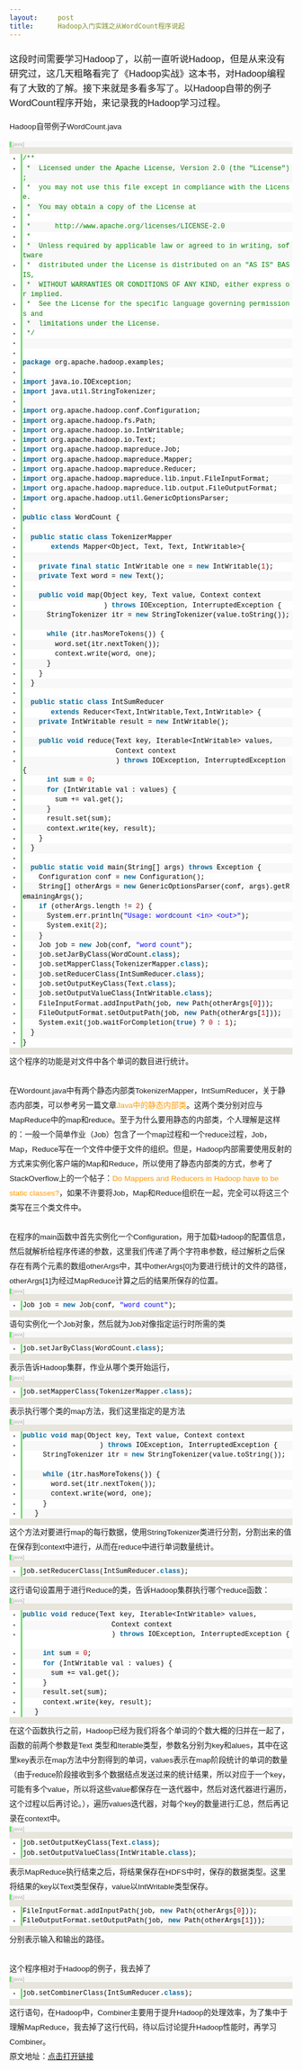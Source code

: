 ```yaml
---
layout:     post
title:      Hadoop入门实践之从WordCount程序说起
---
```

<div id="article_content" class="article_content clearfix csdn-tracking-statistics" data-pid="blog" data-mod="popu_307" data-dsm="post">
								            <link rel="stylesheet" href="https://csdnimg.cn/release/phoenix/template/css/ck_htmledit_views-f76675cdea.css">
						<div class="htmledit_views" id="content_views">
                
<h3 style="font-family:Arial;line-height:25.99431800842285px;">
<span style="font-weight:normal;">这段时间需要学习Hadoop了，以前一直听说Hadoop，但是从来没有研究过，这几天粗略看完了《Hadoop实战》这本书，对Hadoop编程有了大致的了解。接下来就是多看多写了。以Hadoop自带的例子WordCount程序开始，来记录我的Hadoop学习过程。</span></h3>
<p style="font-family:Arial;font-size:13.63636302947998px;line-height:25.99431800842285px;">
Hadoop自带例子WordCount.java</p>
<div style="font-family:Arial;font-size:13.63636302947998px;line-height:25.99431800842285px;">
<div class="dp-highlighter bg_java" style="font-family:Consolas, 'Courier New', Courier, mono, serif;font-size:12px;background-color:rgb(231,229,220);overflow:auto;">
<div class="bar">
<div class="tools" style="font-size:9px;line-height:normal;font-family:Verdana, Geneva, Arial, Helvetica, sans-serif;color:#C0C0C0;background-color:rgb(248,248,248);border-left-width:3px;border-left-style:solid;border-left-color:rgb(108,226,108);">
<strong>[java]</strong> <a href="http://blog.csdn.net/workformywork/article/details/13767157#" rel="nofollow" class="ViewSource" title="view plain" style="color:rgb(160,160,160);text-decoration:none;background-color:inherit;border:none;font-size:9px;display:inline-block;width:16px;text-indent:-2000px;">view
 plain</a><a href="http://blog.csdn.net/workformywork/article/details/13767157#" rel="nofollow" class="CopyToClipboard" title="copy" style="color:rgb(160,160,160);text-decoration:none;background-color:inherit;border:none;font-size:9px;display:inline-block;width:16px;text-indent:-2000px;">copy</a>
<div style="width:18px;z-index:99;">
</div>
</div>
</div>
<ol start="1" class="dp-j" style="border:none;background-color:rgb(255,255,255);color:rgb(92,92,92);"><li class="alt" style="border-style:none none none solid;border-left-width:3px;border-left-color:rgb(108,226,108);list-style:outside;color:inherit;line-height:17.27272605895996px;">
<span style="border:none;color:#000000;background-color:inherit;"><span class="comment" style="border:none;color:rgb(0,130,0);background-color:inherit;">/**</span> </span></li><li style="border-style:none none none solid;border-left-width:3px;border-left-color:rgb(108,226,108);list-style:outside;background-color:rgb(248,248,248);line-height:17.27272605895996px;">
<span style="border:none;color:#000000;background-color:inherit;"><span class="comment" style="border:none;color:rgb(0,130,0);background-color:inherit;"> *  Licensed under the Apache License, Version 2.0 (the "License");</span> </span></li><li class="alt" style="border-style:none none none solid;border-left-width:3px;border-left-color:rgb(108,226,108);list-style:outside;color:inherit;line-height:17.27272605895996px;">
<span style="border:none;color:#000000;background-color:inherit;"><span class="comment" style="border:none;color:rgb(0,130,0);background-color:inherit;"> *  you may not use this file except in compliance with the License.</span> </span></li><li style="border-style:none none none solid;border-left-width:3px;border-left-color:rgb(108,226,108);list-style:outside;background-color:rgb(248,248,248);line-height:17.27272605895996px;">
<span style="border:none;color:#000000;background-color:inherit;"><span class="comment" style="border:none;color:rgb(0,130,0);background-color:inherit;"> *  You may obtain a copy of the License at</span> </span></li><li class="alt" style="border-style:none none none solid;border-left-width:3px;border-left-color:rgb(108,226,108);list-style:outside;color:inherit;line-height:17.27272605895996px;">
<span style="border:none;color:#000000;background-color:inherit;"><span class="comment" style="border:none;color:rgb(0,130,0);background-color:inherit;"> *</span> </span></li><li style="border-style:none none none solid;border-left-width:3px;border-left-color:rgb(108,226,108);list-style:outside;background-color:rgb(248,248,248);line-height:17.27272605895996px;">
<span style="border:none;color:#000000;background-color:inherit;"><span class="comment" style="border:none;color:rgb(0,130,0);background-color:inherit;"> *      http://www.apache.org/licenses/LICENSE-2.0</span> </span></li><li class="alt" style="border-style:none none none solid;border-left-width:3px;border-left-color:rgb(108,226,108);list-style:outside;color:inherit;line-height:17.27272605895996px;">
<span style="border:none;color:#000000;background-color:inherit;"><span class="comment" style="border:none;color:rgb(0,130,0);background-color:inherit;"> *</span> </span></li><li style="border-style:none none none solid;border-left-width:3px;border-left-color:rgb(108,226,108);list-style:outside;background-color:rgb(248,248,248);line-height:17.27272605895996px;">
<span style="border:none;color:#000000;background-color:inherit;"><span class="comment" style="border:none;color:rgb(0,130,0);background-color:inherit;"> *  Unless required by applicable law or agreed to in writing, software</span> </span></li><li class="alt" style="border-style:none none none solid;border-left-width:3px;border-left-color:rgb(108,226,108);list-style:outside;color:inherit;line-height:17.27272605895996px;">
<span style="border:none;color:#000000;background-color:inherit;"><span class="comment" style="border:none;color:rgb(0,130,0);background-color:inherit;"> *  distributed under the License is distributed on an "AS IS" BASIS,</span> </span></li><li style="border-style:none none none solid;border-left-width:3px;border-left-color:rgb(108,226,108);list-style:outside;background-color:rgb(248,248,248);line-height:17.27272605895996px;">
<span style="border:none;color:#000000;background-color:inherit;"><span class="comment" style="border:none;color:rgb(0,130,0);background-color:inherit;"> *  WITHOUT WARRANTIES OR CONDITIONS OF ANY KIND, either express or implied.</span> </span></li><li class="alt" style="border-style:none none none solid;border-left-width:3px;border-left-color:rgb(108,226,108);list-style:outside;color:inherit;line-height:17.27272605895996px;">
<span style="border:none;color:#000000;background-color:inherit;"><span class="comment" style="border:none;color:rgb(0,130,0);background-color:inherit;"> *  See the License for the specific language governing permissions and</span> </span></li><li style="border-style:none none none solid;border-left-width:3px;border-left-color:rgb(108,226,108);list-style:outside;background-color:rgb(248,248,248);line-height:17.27272605895996px;">
<span style="border:none;color:#000000;background-color:inherit;"><span class="comment" style="border:none;color:rgb(0,130,0);background-color:inherit;"> *  limitations under the License.</span> </span></li><li class="alt" style="border-style:none none none solid;border-left-width:3px;border-left-color:rgb(108,226,108);list-style:outside;color:inherit;line-height:17.27272605895996px;">
<span style="border:none;color:#000000;background-color:inherit;"><span class="comment" style="border:none;color:rgb(0,130,0);background-color:inherit;"> */</span><span style="border:none;background-color:inherit;">  </span></span></li><li style="border-style:none none none solid;border-left-width:3px;border-left-color:rgb(108,226,108);list-style:outside;background-color:rgb(248,248,248);line-height:17.27272605895996px;">
<span style="border:none;color:#000000;background-color:inherit;">  </span></li><li class="alt" style="border-style:none none none solid;border-left-width:3px;border-left-color:rgb(108,226,108);list-style:outside;color:inherit;line-height:17.27272605895996px;">
<span style="border:none;color:#000000;background-color:inherit;">  </span></li><li style="border-style:none none none solid;border-left-width:3px;border-left-color:rgb(108,226,108);list-style:outside;background-color:rgb(248,248,248);line-height:17.27272605895996px;">
<span style="border:none;color:#000000;background-color:inherit;"><span class="keyword" style="border:none;color:rgb(0,102,153);background-color:inherit;font-weight:bold;">package</span><span style="border:none;background-color:inherit;"> org.apache.hadoop.examples;  </span></span></li><li class="alt" style="border-style:none none none solid;border-left-width:3px;border-left-color:rgb(108,226,108);list-style:outside;color:inherit;line-height:17.27272605895996px;">
<span style="border:none;color:#000000;background-color:inherit;">  </span></li><li style="border-style:none none none solid;border-left-width:3px;border-left-color:rgb(108,226,108);list-style:outside;background-color:rgb(248,248,248);line-height:17.27272605895996px;">
<span style="border:none;color:#000000;background-color:inherit;"><span class="keyword" style="border:none;color:rgb(0,102,153);background-color:inherit;font-weight:bold;">import</span><span style="border:none;background-color:inherit;"> java.io.IOException;  </span></span></li><li class="alt" style="border-style:none none none solid;border-left-width:3px;border-left-color:rgb(108,226,108);list-style:outside;color:inherit;line-height:17.27272605895996px;">
<span style="border:none;color:#000000;background-color:inherit;"><span class="keyword" style="border:none;color:rgb(0,102,153);background-color:inherit;font-weight:bold;">import</span><span style="border:none;background-color:inherit;"> java.util.StringTokenizer;  </span></span></li><li style="border-style:none none none solid;border-left-width:3px;border-left-color:rgb(108,226,108);list-style:outside;background-color:rgb(248,248,248);line-height:17.27272605895996px;">
<span style="border:none;color:#000000;background-color:inherit;">  </span></li><li class="alt" style="border-style:none none none solid;border-left-width:3px;border-left-color:rgb(108,226,108);list-style:outside;color:inherit;line-height:17.27272605895996px;">
<span style="border:none;color:#000000;background-color:inherit;"><span class="keyword" style="border:none;color:rgb(0,102,153);background-color:inherit;font-weight:bold;">import</span><span style="border:none;background-color:inherit;"> org.apache.hadoop.conf.Configuration;  </span></span></li><li style="border-style:none none none solid;border-left-width:3px;border-left-color:rgb(108,226,108);list-style:outside;background-color:rgb(248,248,248);line-height:17.27272605895996px;">
<span style="border:none;color:#000000;background-color:inherit;"><span class="keyword" style="border:none;color:rgb(0,102,153);background-color:inherit;font-weight:bold;">import</span><span style="border:none;background-color:inherit;"> org.apache.hadoop.fs.Path;  </span></span></li><li class="alt" style="border-style:none none none solid;border-left-width:3px;border-left-color:rgb(108,226,108);list-style:outside;color:inherit;line-height:17.27272605895996px;">
<span style="border:none;color:#000000;background-color:inherit;"><span class="keyword" style="border:none;color:rgb(0,102,153);background-color:inherit;font-weight:bold;">import</span><span style="border:none;background-color:inherit;"> org.apache.hadoop.io.IntWritable;  </span></span></li><li style="border-style:none none none solid;border-left-width:3px;border-left-color:rgb(108,226,108);list-style:outside;background-color:rgb(248,248,248);line-height:17.27272605895996px;">
<span style="border:none;color:#000000;background-color:inherit;"><span class="keyword" style="border:none;color:rgb(0,102,153);background-color:inherit;font-weight:bold;">import</span><span style="border:none;background-color:inherit;"> org.apache.hadoop.io.Text;  </span></span></li><li class="alt" style="border-style:none none none solid;border-left-width:3px;border-left-color:rgb(108,226,108);list-style:outside;color:inherit;line-height:17.27272605895996px;">
<span style="border:none;color:#000000;background-color:inherit;"><span class="keyword" style="border:none;color:rgb(0,102,153);background-color:inherit;font-weight:bold;">import</span><span style="border:none;background-color:inherit;"> org.apache.hadoop.mapreduce.Job;  </span></span></li><li style="border-style:none none none solid;border-left-width:3px;border-left-color:rgb(108,226,108);list-style:outside;background-color:rgb(248,248,248);line-height:17.27272605895996px;">
<span style="border:none;color:#000000;background-color:inherit;"><span class="keyword" style="border:none;color:rgb(0,102,153);background-color:inherit;font-weight:bold;">import</span><span style="border:none;background-color:inherit;"> org.apache.hadoop.mapreduce.Mapper;  </span></span></li><li class="alt" style="border-style:none none none solid;border-left-width:3px;border-left-color:rgb(108,226,108);list-style:outside;color:inherit;line-height:17.27272605895996px;">
<span style="border:none;color:#000000;background-color:inherit;"><span class="keyword" style="border:none;color:rgb(0,102,153);background-color:inherit;font-weight:bold;">import</span><span style="border:none;background-color:inherit;"> org.apache.hadoop.mapreduce.Reducer;  </span></span></li><li style="border-style:none none none solid;border-left-width:3px;border-left-color:rgb(108,226,108);list-style:outside;background-color:rgb(248,248,248);line-height:17.27272605895996px;">
<span style="border:none;color:#000000;background-color:inherit;"><span class="keyword" style="border:none;color:rgb(0,102,153);background-color:inherit;font-weight:bold;">import</span><span style="border:none;background-color:inherit;"> org.apache.hadoop.mapreduce.lib.input.FileInputFormat;  </span></span></li><li class="alt" style="border-style:none none none solid;border-left-width:3px;border-left-color:rgb(108,226,108);list-style:outside;color:inherit;line-height:17.27272605895996px;">
<span style="border:none;color:#000000;background-color:inherit;"><span class="keyword" style="border:none;color:rgb(0,102,153);background-color:inherit;font-weight:bold;">import</span><span style="border:none;background-color:inherit;"> org.apache.hadoop.mapreduce.lib.output.FileOutputFormat;  </span></span></li><li style="border-style:none none none solid;border-left-width:3px;border-left-color:rgb(108,226,108);list-style:outside;background-color:rgb(248,248,248);line-height:17.27272605895996px;">
<span style="border:none;color:#000000;background-color:inherit;"><span class="keyword" style="border:none;color:rgb(0,102,153);background-color:inherit;font-weight:bold;">import</span><span style="border:none;background-color:inherit;"> org.apache.hadoop.util.GenericOptionsParser;  </span></span></li><li class="alt" style="border-style:none none none solid;border-left-width:3px;border-left-color:rgb(108,226,108);list-style:outside;color:inherit;line-height:17.27272605895996px;">
<span style="border:none;color:#000000;background-color:inherit;">  </span></li><li style="border-style:none none none solid;border-left-width:3px;border-left-color:rgb(108,226,108);list-style:outside;background-color:rgb(248,248,248);line-height:17.27272605895996px;">
<span style="border:none;color:#000000;background-color:inherit;"><span class="keyword" style="border:none;color:rgb(0,102,153);background-color:inherit;font-weight:bold;">public</span><span style="border:none;background-color:inherit;"> </span><span class="keyword" style="border:none;color:rgb(0,102,153);background-color:inherit;font-weight:bold;">class</span><span style="border:none;background-color:inherit;"> WordCount {  </span></span></li><li class="alt" style="border-style:none none none solid;border-left-width:3px;border-left-color:rgb(108,226,108);list-style:outside;color:inherit;line-height:17.27272605895996px;">
<span style="border:none;color:#000000;background-color:inherit;">  </span></li><li style="border-style:none none none solid;border-left-width:3px;border-left-color:rgb(108,226,108);list-style:outside;background-color:rgb(248,248,248);line-height:17.27272605895996px;">
<span style="border:none;color:#000000;background-color:inherit;">  <span class="keyword" style="border:none;color:rgb(0,102,153);background-color:inherit;font-weight:bold;">public</span><span style="border:none;background-color:inherit;"> </span><span class="keyword" style="border:none;color:rgb(0,102,153);background-color:inherit;font-weight:bold;">static</span><span style="border:none;background-color:inherit;"> </span><span class="keyword" style="border:none;color:rgb(0,102,153);background-color:inherit;font-weight:bold;">class</span><span style="border:none;background-color:inherit;"> TokenizerMapper   </span></span></li><li class="alt" style="border-style:none none none solid;border-left-width:3px;border-left-color:rgb(108,226,108);list-style:outside;color:inherit;line-height:17.27272605895996px;">
<span style="border:none;color:#000000;background-color:inherit;">       <span class="keyword" style="border:none;color:rgb(0,102,153);background-color:inherit;font-weight:bold;">extends</span><span style="border:none;background-color:inherit;"> Mapper&lt;Object, Text, Text, IntWritable&gt;{  </span></span></li><li style="border-style:none none none solid;border-left-width:3px;border-left-color:rgb(108,226,108);list-style:outside;background-color:rgb(248,248,248);line-height:17.27272605895996px;">
<span style="border:none;color:#000000;background-color:inherit;">      </span></li><li class="alt" style="border-style:none none none solid;border-left-width:3px;border-left-color:rgb(108,226,108);list-style:outside;color:inherit;line-height:17.27272605895996px;">
<span style="border:none;color:#000000;background-color:inherit;">    <span class="keyword" style="border:none;color:rgb(0,102,153);background-color:inherit;font-weight:bold;">private</span><span style="border:none;background-color:inherit;"> </span><span class="keyword" style="border:none;color:rgb(0,102,153);background-color:inherit;font-weight:bold;">final</span><span style="border:none;background-color:inherit;"> </span><span class="keyword" style="border:none;color:rgb(0,102,153);background-color:inherit;font-weight:bold;">static</span><span style="border:none;background-color:inherit;"> IntWritable one = </span><span class="keyword" style="border:none;color:rgb(0,102,153);background-color:inherit;font-weight:bold;">new</span><span style="border:none;background-color:inherit;"> IntWritable(</span><span class="number" style="border:none;color:rgb(192,0,0);background-color:inherit;">1</span><span style="border:none;background-color:inherit;">);  </span></span></li><li style="border-style:none none none solid;border-left-width:3px;border-left-color:rgb(108,226,108);list-style:outside;background-color:rgb(248,248,248);line-height:17.27272605895996px;">
<span style="border:none;color:#000000;background-color:inherit;">    <span class="keyword" style="border:none;color:rgb(0,102,153);background-color:inherit;font-weight:bold;">private</span><span style="border:none;background-color:inherit;"> Text word = </span><span class="keyword" style="border:none;color:rgb(0,102,153);background-color:inherit;font-weight:bold;">new</span><span style="border:none;background-color:inherit;"> Text();  </span></span></li><li class="alt" style="border-style:none none none solid;border-left-width:3px;border-left-color:rgb(108,226,108);list-style:outside;color:inherit;line-height:17.27272605895996px;">
<span style="border:none;color:#000000;background-color:inherit;">        </span></li><li style="border-style:none none none solid;border-left-width:3px;border-left-color:rgb(108,226,108);list-style:outside;background-color:rgb(248,248,248);line-height:17.27272605895996px;">
<span style="border:none;color:#000000;background-color:inherit;">    <span class="keyword" style="border:none;color:rgb(0,102,153);background-color:inherit;font-weight:bold;">public</span><span style="border:none;background-color:inherit;"> </span><span class="keyword" style="border:none;color:rgb(0,102,153);background-color:inherit;font-weight:bold;">void</span><span style="border:none;background-color:inherit;"> map(Object key, Text value, Context context  </span></span></li><li class="alt" style="border-style:none none none solid;border-left-width:3px;border-left-color:rgb(108,226,108);list-style:outside;color:inherit;line-height:17.27272605895996px;">
<span style="border:none;color:#000000;background-color:inherit;">                    ) <span class="keyword" style="border:none;color:rgb(0,102,153);background-color:inherit;font-weight:bold;">throws</span><span style="border:none;background-color:inherit;"> IOException, InterruptedException {  </span></span></li><li style="border-style:none none none solid;border-left-width:3px;border-left-color:rgb(108,226,108);list-style:outside;background-color:rgb(248,248,248);line-height:17.27272605895996px;">
<span style="border:none;color:#000000;background-color:inherit;">      StringTokenizer itr = <span class="keyword" style="border:none;color:rgb(0,102,153);background-color:inherit;font-weight:bold;">new</span><span style="border:none;background-color:inherit;"> StringTokenizer(value.toString());  </span></span></li><li class="alt" style="border-style:none none none solid;border-left-width:3px;border-left-color:rgb(108,226,108);list-style:outside;color:inherit;line-height:17.27272605895996px;">
<span style="border:none;color:#000000;background-color:inherit;">      <span class="keyword" style="border:none;color:rgb(0,102,153);background-color:inherit;font-weight:bold;">while</span><span style="border:none;background-color:inherit;"> (itr.hasMoreTokens()) {  </span></span></li><li style="border-style:none none none solid;border-left-width:3px;border-left-color:rgb(108,226,108);list-style:outside;background-color:rgb(248,248,248);line-height:17.27272605895996px;">
<span style="border:none;color:#000000;background-color:inherit;">        word.set(itr.nextToken());  </span></li><li class="alt" style="border-style:none none none solid;border-left-width:3px;border-left-color:rgb(108,226,108);list-style:outside;color:inherit;line-height:17.27272605895996px;">
<span style="border:none;color:#000000;background-color:inherit;">        context.write(word, one);  </span></li><li style="border-style:none none none solid;border-left-width:3px;border-left-color:rgb(108,226,108);list-style:outside;background-color:rgb(248,248,248);line-height:17.27272605895996px;">
<span style="border:none;color:#000000;background-color:inherit;">      }  </span></li><li class="alt" style="border-style:none none none solid;border-left-width:3px;border-left-color:rgb(108,226,108);list-style:outside;color:inherit;line-height:17.27272605895996px;">
<span style="border:none;color:#000000;background-color:inherit;">    }  </span></li><li style="border-style:none none none solid;border-left-width:3px;border-left-color:rgb(108,226,108);list-style:outside;background-color:rgb(248,248,248);line-height:17.27272605895996px;">
<span style="border:none;color:#000000;background-color:inherit;">  }  </span></li><li class="alt" style="border-style:none none none solid;border-left-width:3px;border-left-color:rgb(108,226,108);list-style:outside;color:inherit;line-height:17.27272605895996px;">
<span style="border:none;color:#000000;background-color:inherit;">    </span></li><li style="border-style:none none none solid;border-left-width:3px;border-left-color:rgb(108,226,108);list-style:outside;background-color:rgb(248,248,248);line-height:17.27272605895996px;">
<span style="border:none;color:#000000;background-color:inherit;">  <span class="keyword" style="border:none;color:rgb(0,102,153);background-color:inherit;font-weight:bold;">public</span><span style="border:none;background-color:inherit;"> </span><span class="keyword" style="border:none;color:rgb(0,102,153);background-color:inherit;font-weight:bold;">static</span><span style="border:none;background-color:inherit;"> </span><span class="keyword" style="border:none;color:rgb(0,102,153);background-color:inherit;font-weight:bold;">class</span><span style="border:none;background-color:inherit;"> IntSumReducer   </span></span></li><li class="alt" style="border-style:none none none solid;border-left-width:3px;border-left-color:rgb(108,226,108);list-style:outside;color:inherit;line-height:17.27272605895996px;">
<span style="border:none;color:#000000;background-color:inherit;">       <span class="keyword" style="border:none;color:rgb(0,102,153);background-color:inherit;font-weight:bold;">extends</span><span style="border:none;background-color:inherit;"> Reducer&lt;Text,IntWritable,Text,IntWritable&gt; {  </span></span></li><li style="border-style:none none none solid;border-left-width:3px;border-left-color:rgb(108,226,108);list-style:outside;background-color:rgb(248,248,248);line-height:17.27272605895996px;">
<span style="border:none;color:#000000;background-color:inherit;">    <span class="keyword" style="border:none;color:rgb(0,102,153);background-color:inherit;font-weight:bold;">private</span><span style="border:none;background-color:inherit;"> IntWritable result = </span><span class="keyword" style="border:none;color:rgb(0,102,153);background-color:inherit;font-weight:bold;">new</span><span style="border:none;background-color:inherit;"> IntWritable();  </span></span></li><li class="alt" style="border-style:none none none solid;border-left-width:3px;border-left-color:rgb(108,226,108);list-style:outside;color:inherit;line-height:17.27272605895996px;">
<span style="border:none;color:#000000;background-color:inherit;">  </span></li><li style="border-style:none none none solid;border-left-width:3px;border-left-color:rgb(108,226,108);list-style:outside;background-color:rgb(248,248,248);line-height:17.27272605895996px;">
<span style="border:none;color:#000000;background-color:inherit;">    <span class="keyword" style="border:none;color:rgb(0,102,153);background-color:inherit;font-weight:bold;">public</span><span style="border:none;background-color:inherit;"> </span><span class="keyword" style="border:none;color:rgb(0,102,153);background-color:inherit;font-weight:bold;">void</span><span style="border:none;background-color:inherit;"> reduce(Text key, Iterable&lt;IntWritable&gt; values,   </span></span></li><li class="alt" style="border-style:none none none solid;border-left-width:3px;border-left-color:rgb(108,226,108);list-style:outside;color:inherit;line-height:17.27272605895996px;">
<span style="border:none;color:#000000;background-color:inherit;">                       Context context  </span></li><li style="border-style:none none none solid;border-left-width:3px;border-left-color:rgb(108,226,108);list-style:outside;background-color:rgb(248,248,248);line-height:17.27272605895996px;">
<span style="border:none;color:#000000;background-color:inherit;">                       ) <span class="keyword" style="border:none;color:rgb(0,102,153);background-color:inherit;font-weight:bold;">throws</span><span style="border:none;background-color:inherit;"> IOException, InterruptedException {  </span></span></li><li class="alt" style="border-style:none none none solid;border-left-width:3px;border-left-color:rgb(108,226,108);list-style:outside;color:inherit;line-height:17.27272605895996px;">
<span style="border:none;color:#000000;background-color:inherit;">      <span class="keyword" style="border:none;color:rgb(0,102,153);background-color:inherit;font-weight:bold;">int</span><span style="border:none;background-color:inherit;"> sum = </span><span class="number" style="border:none;color:rgb(192,0,0);background-color:inherit;">0</span><span style="border:none;background-color:inherit;">;  </span></span></li><li style="border-style:none none none solid;border-left-width:3px;border-left-color:rgb(108,226,108);list-style:outside;background-color:rgb(248,248,248);line-height:17.27272605895996px;">
<span style="border:none;color:#000000;background-color:inherit;">      <span class="keyword" style="border:none;color:rgb(0,102,153);background-color:inherit;font-weight:bold;">for</span><span style="border:none;background-color:inherit;"> (IntWritable val : values) {  </span></span></li><li class="alt" style="border-style:none none none solid;border-left-width:3px;border-left-color:rgb(108,226,108);list-style:outside;color:inherit;line-height:17.27272605895996px;">
<span style="border:none;color:#000000;background-color:inherit;">        sum += val.get();  </span></li><li style="border-style:none none none solid;border-left-width:3px;border-left-color:rgb(108,226,108);list-style:outside;background-color:rgb(248,248,248);line-height:17.27272605895996px;">
<span style="border:none;color:#000000;background-color:inherit;">      }  </span></li><li class="alt" style="border-style:none none none solid;border-left-width:3px;border-left-color:rgb(108,226,108);list-style:outside;color:inherit;line-height:17.27272605895996px;">
<span style="border:none;color:#000000;background-color:inherit;">      result.set(sum);  </span></li><li style="border-style:none none none solid;border-left-width:3px;border-left-color:rgb(108,226,108);list-style:outside;background-color:rgb(248,248,248);line-height:17.27272605895996px;">
<span style="border:none;color:#000000;background-color:inherit;">      context.write(key, result);  </span></li><li class="alt" style="border-style:none none none solid;border-left-width:3px;border-left-color:rgb(108,226,108);list-style:outside;color:inherit;line-height:17.27272605895996px;">
<span style="border:none;color:#000000;background-color:inherit;">    }  </span></li><li style="border-style:none none none solid;border-left-width:3px;border-left-color:rgb(108,226,108);list-style:outside;background-color:rgb(248,248,248);line-height:17.27272605895996px;">
<span style="border:none;color:#000000;background-color:inherit;">  }  </span></li><li class="alt" style="border-style:none none none solid;border-left-width:3px;border-left-color:rgb(108,226,108);list-style:outside;color:inherit;line-height:17.27272605895996px;">
<span style="border:none;color:#000000;background-color:inherit;">  </span></li><li style="border-style:none none none solid;border-left-width:3px;border-left-color:rgb(108,226,108);list-style:outside;background-color:rgb(248,248,248);line-height:17.27272605895996px;">
<span style="border:none;color:#000000;background-color:inherit;">  <span class="keyword" style="border:none;color:rgb(0,102,153);background-color:inherit;font-weight:bold;">public</span><span style="border:none;background-color:inherit;"> </span><span class="keyword" style="border:none;color:rgb(0,102,153);background-color:inherit;font-weight:bold;">static</span><span style="border:none;background-color:inherit;"> </span><span class="keyword" style="border:none;color:rgb(0,102,153);background-color:inherit;font-weight:bold;">void</span><span style="border:none;background-color:inherit;"> main(String[] args) </span><span class="keyword" style="border:none;color:rgb(0,102,153);background-color:inherit;font-weight:bold;">throws</span><span style="border:none;background-color:inherit;"> Exception {  </span></span></li><li class="alt" style="border-style:none none none solid;border-left-width:3px;border-left-color:rgb(108,226,108);list-style:outside;color:inherit;line-height:17.27272605895996px;">
<span style="border:none;color:#000000;background-color:inherit;">    Configuration conf = <span class="keyword" style="border:none;color:rgb(0,102,153);background-color:inherit;font-weight:bold;">new</span><span style="border:none;background-color:inherit;"> Configuration();  </span></span></li><li style="border-style:none none none solid;border-left-width:3px;border-left-color:rgb(108,226,108);list-style:outside;background-color:rgb(248,248,248);line-height:17.27272605895996px;">
<span style="border:none;color:#000000;background-color:inherit;">    String[] otherArgs = <span class="keyword" style="border:none;color:rgb(0,102,153);background-color:inherit;font-weight:bold;">new</span><span style="border:none;background-color:inherit;"> GenericOptionsParser(conf, args).getRemainingArgs();  </span></span></li><li class="alt" style="border-style:none none none solid;border-left-width:3px;border-left-color:rgb(108,226,108);list-style:outside;color:inherit;line-height:17.27272605895996px;">
<span style="border:none;color:#000000;background-color:inherit;">    <span class="keyword" style="border:none;color:rgb(0,102,153);background-color:inherit;font-weight:bold;">if</span><span style="border:none;background-color:inherit;"> (otherArgs.length != </span><span class="number" style="border:none;color:rgb(192,0,0);background-color:inherit;">2</span><span style="border:none;background-color:inherit;">) {  </span></span></li><li style="border-style:none none none solid;border-left-width:3px;border-left-color:rgb(108,226,108);list-style:outside;background-color:rgb(248,248,248);line-height:17.27272605895996px;">
<span style="border:none;color:#000000;background-color:inherit;">      System.err.println(<span class="string" style="border:none;color:#0000FF;background-color:inherit;">"Usage: wordcount &lt;in&gt; &lt;out&gt;"</span><span style="border:none;background-color:inherit;">);  </span></span></li><li class="alt" style="border-style:none none none solid;border-left-width:3px;border-left-color:rgb(108,226,108);list-style:outside;color:inherit;line-height:17.27272605895996px;">
<span style="border:none;color:#000000;background-color:inherit;">      System.exit(<span class="number" style="border:none;color:rgb(192,0,0);background-color:inherit;">2</span><span style="border:none;background-color:inherit;">);  </span></span></li><li style="border-style:none none none solid;border-left-width:3px;border-left-color:rgb(108,226,108);list-style:outside;background-color:rgb(248,248,248);line-height:17.27272605895996px;">
<span style="border:none;color:#000000;background-color:inherit;">    }  </span></li><li class="alt" style="border-style:none none none solid;border-left-width:3px;border-left-color:rgb(108,226,108);list-style:outside;color:inherit;line-height:17.27272605895996px;">
<span style="border:none;color:#000000;background-color:inherit;">    Job job = <span class="keyword" style="border:none;color:rgb(0,102,153);background-color:inherit;font-weight:bold;">new</span><span style="border:none;background-color:inherit;"> Job(conf, </span><span class="string" style="border:none;color:#0000FF;background-color:inherit;">"word count"</span><span style="border:none;background-color:inherit;">);  </span></span></li><li style="border-style:none none none solid;border-left-width:3px;border-left-color:rgb(108,226,108);list-style:outside;background-color:rgb(248,248,248);line-height:17.27272605895996px;">
<span style="border:none;color:#000000;background-color:inherit;">    job.setJarByClass(WordCount.<span class="keyword" style="border:none;color:rgb(0,102,153);background-color:inherit;font-weight:bold;">class</span><span style="border:none;background-color:inherit;">);  </span></span></li><li class="alt" style="border-style:none none none solid;border-left-width:3px;border-left-color:rgb(108,226,108);list-style:outside;color:inherit;line-height:17.27272605895996px;">
<span style="border:none;color:#000000;background-color:inherit;">    job.setMapperClass(TokenizerMapper.<span class="keyword" style="border:none;color:rgb(0,102,153);background-color:inherit;font-weight:bold;">class</span><span style="border:none;background-color:inherit;">);  </span></span></li><li style="border-style:none none none solid;border-left-width:3px;border-left-color:rgb(108,226,108);list-style:outside;background-color:rgb(248,248,248);line-height:17.27272605895996px;">
<span style="border:none;color:#000000;background-color:inherit;">    job.setReducerClass(IntSumReducer.<span class="keyword" style="border:none;color:rgb(0,102,153);background-color:inherit;font-weight:bold;">class</span><span style="border:none;background-color:inherit;">);  </span></span></li><li class="alt" style="border-style:none none none solid;border-left-width:3px;border-left-color:rgb(108,226,108);list-style:outside;color:inherit;line-height:17.27272605895996px;">
<span style="border:none;color:#000000;background-color:inherit;">    job.setOutputKeyClass(Text.<span class="keyword" style="border:none;color:rgb(0,102,153);background-color:inherit;font-weight:bold;">class</span><span style="border:none;background-color:inherit;">);  </span></span></li><li style="border-style:none none none solid;border-left-width:3px;border-left-color:rgb(108,226,108);list-style:outside;background-color:rgb(248,248,248);line-height:17.27272605895996px;">
<span style="border:none;color:#000000;background-color:inherit;">    job.setOutputValueClass(IntWritable.<span class="keyword" style="border:none;color:rgb(0,102,153);background-color:inherit;font-weight:bold;">class</span><span style="border:none;background-color:inherit;">);  </span></span></li><li class="alt" style="border-style:none none none solid;border-left-width:3px;border-left-color:rgb(108,226,108);list-style:outside;color:inherit;line-height:17.27272605895996px;">
<span style="border:none;color:#000000;background-color:inherit;">    FileInputFormat.addInputPath(job, <span class="keyword" style="border:none;color:rgb(0,102,153);background-color:inherit;font-weight:bold;">new</span><span style="border:none;background-color:inherit;"> Path(otherArgs[</span><span class="number" style="border:none;color:rgb(192,0,0);background-color:inherit;">0</span><span style="border:none;background-color:inherit;">]));  </span></span></li><li style="border-style:none none none solid;border-left-width:3px;border-left-color:rgb(108,226,108);list-style:outside;background-color:rgb(248,248,248);line-height:17.27272605895996px;">
<span style="border:none;color:#000000;background-color:inherit;">    FileOutputFormat.setOutputPath(job, <span class="keyword" style="border:none;color:rgb(0,102,153);background-color:inherit;font-weight:bold;">new</span><span style="border:none;background-color:inherit;"> Path(otherArgs[</span><span class="number" style="border:none;color:rgb(192,0,0);background-color:inherit;">1</span><span style="border:none;background-color:inherit;">]));  </span></span></li><li class="alt" style="border-style:none none none solid;border-left-width:3px;border-left-color:rgb(108,226,108);list-style:outside;color:inherit;line-height:17.27272605895996px;">
<span style="border:none;color:#000000;background-color:inherit;">    System.exit(job.waitForCompletion(<span class="keyword" style="border:none;color:rgb(0,102,153);background-color:inherit;font-weight:bold;">true</span><span style="border:none;background-color:inherit;">) ? </span><span class="number" style="border:none;color:rgb(192,0,0);background-color:inherit;">0</span><span style="border:none;background-color:inherit;"> : </span><span class="number" style="border:none;color:rgb(192,0,0);background-color:inherit;">1</span><span style="border:none;background-color:inherit;">);  </span></span></li><li style="border-style:none none none solid;border-left-width:3px;border-left-color:rgb(108,226,108);list-style:outside;background-color:rgb(248,248,248);line-height:17.27272605895996px;">
<span style="border:none;color:#000000;background-color:inherit;">  }  </span></li><li class="alt" style="border-style:none none none solid;border-left-width:3px;border-left-color:rgb(108,226,108);list-style:outside;color:inherit;line-height:17.27272605895996px;">
<span style="border:none;color:#000000;background-color:inherit;">}  </span></li></ol></div>
<div>这个程序的功能是对文件中各个单词的数目进行统计。</div>
<div><br></div>
在Wordount.java中有两个静态内部类TokenizerMapper，IntSumReducer，关于静态内部类，可以参考另一篇文章<a href="http://developer.51cto.com/art/200811/97875.htm" rel="nofollow" style="color:rgb(255,153,0);text-decoration:none;">Java中的静态内部类</a>。这两个类分别对应与MapReduce中的map和reduce。至于为什么要用静态的内部类，个人理解是这样的：一般一个简单作业（Job）包含了一个map过程和一个reduce过程，Job，Map，Reduce写在一个文件中便于文件的组织。但是，Hadoop内部需要使用反射的方式来实例化客户端的Map和Reduce，所以使用了静态内部类的方式，参考了StackOverflow上的一个帖子：<a href="http://stackoverflow.com/questions/14828131/do-mappers-and-reducers-in-hadoop-have-to-be-static-classes" rel="nofollow" style="color:rgb(255,153,0);text-decoration:none;">Do
 Mappers and Reducers in Hadoop have to be static classes?</a>，如果不许要将Job，Map和Reduce组织在一起，完全可以将这三个类写在三个类文件中。</div>
<div style="font-family:Arial;font-size:13.63636302947998px;line-height:25.99431800842285px;">
<br></div>
<div style="font-family:Arial;font-size:13.63636302947998px;line-height:25.99431800842285px;">
在程序的main函数中首先实例化一个Configuration，用于加载Hadoop的配置信息，然后就解析给程序传递的参数，这里我们传递了两个字符串参数，经过解析之后保存在有两个元素的数组otherArgs中，其中otherArgs[0]为要进行统计的文件的路径，otherArgs[1]为经过MapReduce计算之后的结果所保存的位置。
<div class="dp-highlighter bg_java" style="font-family:Consolas, 'Courier New', Courier, mono, serif;font-size:12px;background-color:rgb(231,229,220);overflow:auto;">
<div class="bar">
<div class="tools" style="font-size:9px;line-height:normal;font-family:Verdana, Geneva, Arial, Helvetica, sans-serif;color:#C0C0C0;background-color:rgb(248,248,248);border-left-width:3px;border-left-style:solid;border-left-color:rgb(108,226,108);">
<strong>[java]</strong> <a href="http://blog.csdn.net/workformywork/article/details/13767157#" rel="nofollow" class="ViewSource" title="view plain" style="color:rgb(160,160,160);text-decoration:none;background-color:inherit;border:none;font-size:9px;display:inline-block;width:16px;text-indent:-2000px;">view
 plain</a><a href="http://blog.csdn.net/workformywork/article/details/13767157#" rel="nofollow" class="CopyToClipboard" title="copy" style="color:rgb(160,160,160);text-decoration:none;background-color:inherit;border:none;font-size:9px;display:inline-block;width:16px;text-indent:-2000px;">copy</a>
<div style="width:18px;z-index:99;">
</div>
</div>
</div>
<ol start="1" class="dp-j" style="border:none;background-color:rgb(255,255,255);color:rgb(92,92,92);"><li class="alt" style="border-style:none none none solid;border-left-width:3px;border-left-color:rgb(108,226,108);list-style:outside;color:inherit;line-height:17.27272605895996px;">
<span style="border:none;color:#000000;background-color:inherit;"><span style="border:none;background-color:inherit;">Job job = </span><span class="keyword" style="border:none;color:rgb(0,102,153);background-color:inherit;font-weight:bold;">new</span><span style="border:none;background-color:inherit;"> Job(conf, </span><span class="string" style="border:none;color:#0000FF;background-color:inherit;">"word count"</span><span style="border:none;background-color:inherit;">);  </span></span></li></ol></div>
语句实例化一个Job对象，然后就为Job对像指定运行时所需的类<br><div class="dp-highlighter bg_java" style="font-family:Consolas, 'Courier New', Courier, mono, serif;font-size:12px;background-color:rgb(231,229,220);overflow:auto;">
<div class="bar">
<div class="tools" style="font-size:9px;line-height:normal;font-family:Verdana, Geneva, Arial, Helvetica, sans-serif;color:#C0C0C0;background-color:rgb(248,248,248);border-left-width:3px;border-left-style:solid;border-left-color:rgb(108,226,108);">
<strong>[java]</strong> <a href="http://blog.csdn.net/workformywork/article/details/13767157#" rel="nofollow" class="ViewSource" title="view plain" style="color:rgb(160,160,160);text-decoration:none;background-color:inherit;border:none;font-size:9px;display:inline-block;width:16px;text-indent:-2000px;">view
 plain</a><a href="http://blog.csdn.net/workformywork/article/details/13767157#" rel="nofollow" class="CopyToClipboard" title="copy" style="color:rgb(160,160,160);text-decoration:none;background-color:inherit;border:none;font-size:9px;display:inline-block;width:16px;text-indent:-2000px;">copy</a>
<div style="width:18px;z-index:99;">
</div>
</div>
</div>
<ol start="1" class="dp-j" style="border:none;background-color:rgb(255,255,255);color:rgb(92,92,92);"><li class="alt" style="border-style:none none none solid;border-left-width:3px;border-left-color:rgb(108,226,108);list-style:outside;color:inherit;line-height:17.27272605895996px;">
<span style="border:none;color:#000000;background-color:inherit;"><span style="border:none;background-color:inherit;">job.setJarByClass(WordCount.</span><span class="keyword" style="border:none;color:rgb(0,102,153);background-color:inherit;font-weight:bold;">class</span><span style="border:none;background-color:inherit;">);  </span></span></li></ol></div>
表示告诉Hadoop集群，作业从哪个类开始运行，<br><div class="dp-highlighter bg_java" style="font-family:Consolas, 'Courier New', Courier, mono, serif;font-size:12px;background-color:rgb(231,229,220);overflow:auto;">
<div class="bar">
<div class="tools" style="font-size:9px;line-height:normal;font-family:Verdana, Geneva, Arial, Helvetica, sans-serif;color:#C0C0C0;background-color:rgb(248,248,248);border-left-width:3px;border-left-style:solid;border-left-color:rgb(108,226,108);">
<strong>[java]</strong> <a href="http://blog.csdn.net/workformywork/article/details/13767157#" rel="nofollow" class="ViewSource" title="view plain" style="color:rgb(160,160,160);text-decoration:none;background-color:inherit;border:none;font-size:9px;display:inline-block;width:16px;text-indent:-2000px;">view
 plain</a><a href="http://blog.csdn.net/workformywork/article/details/13767157#" rel="nofollow" class="CopyToClipboard" title="copy" style="color:rgb(160,160,160);text-decoration:none;background-color:inherit;border:none;font-size:9px;display:inline-block;width:16px;text-indent:-2000px;">copy</a>
<div style="width:18px;z-index:99;">
</div>
</div>
</div>
<ol start="1" class="dp-j" style="border:none;background-color:rgb(255,255,255);color:rgb(92,92,92);"><li class="alt" style="border-style:none none none solid;border-left-width:3px;border-left-color:rgb(108,226,108);list-style:outside;color:inherit;line-height:17.27272605895996px;">
<span style="border:none;color:#000000;background-color:inherit;"><span style="border:none;background-color:inherit;">job.setMapperClass(TokenizerMapper.</span><span class="keyword" style="border:none;color:rgb(0,102,153);background-color:inherit;font-weight:bold;">class</span><span style="border:none;background-color:inherit;">);  </span></span></li></ol></div>
表示执行哪个类的map方法，我们这里指定的是方法<br><div class="dp-highlighter bg_java" style="font-family:Consolas, 'Courier New', Courier, mono, serif;font-size:12px;background-color:rgb(231,229,220);overflow:auto;">
<div class="bar">
<div class="tools" style="font-size:9px;line-height:normal;font-family:Verdana, Geneva, Arial, Helvetica, sans-serif;color:#C0C0C0;background-color:rgb(248,248,248);border-left-width:3px;border-left-style:solid;border-left-color:rgb(108,226,108);">
<strong>[java]</strong> <a href="http://blog.csdn.net/workformywork/article/details/13767157#" rel="nofollow" class="ViewSource" title="view plain" style="color:rgb(160,160,160);text-decoration:none;background-color:inherit;border:none;font-size:9px;display:inline-block;width:16px;text-indent:-2000px;">view
 plain</a><a href="http://blog.csdn.net/workformywork/article/details/13767157#" rel="nofollow" class="CopyToClipboard" title="copy" style="color:rgb(160,160,160);text-decoration:none;background-color:inherit;border:none;font-size:9px;display:inline-block;width:16px;text-indent:-2000px;">copy</a>
<div style="width:18px;z-index:99;">
</div>
</div>
</div>
<ol start="1" class="dp-j" style="border:none;background-color:rgb(255,255,255);color:rgb(92,92,92);"><li class="alt" style="border-style:none none none solid;border-left-width:3px;border-left-color:rgb(108,226,108);list-style:outside;color:inherit;line-height:17.27272605895996px;">
<span style="border:none;color:#000000;background-color:inherit;"><span class="keyword" style="border:none;color:rgb(0,102,153);background-color:inherit;font-weight:bold;">public</span><span style="border:none;background-color:inherit;"> </span><span class="keyword" style="border:none;color:rgb(0,102,153);background-color:inherit;font-weight:bold;">void</span><span style="border:none;background-color:inherit;"> map(Object key, Text value, Context context  </span></span></li><li style="border-style:none none none solid;border-left-width:3px;border-left-color:rgb(108,226,108);list-style:outside;background-color:rgb(248,248,248);line-height:17.27272605895996px;">
<span style="border:none;color:#000000;background-color:inherit;">                   ) <span class="keyword" style="border:none;color:rgb(0,102,153);background-color:inherit;font-weight:bold;">throws</span><span style="border:none;background-color:inherit;"> IOException, InterruptedException {  </span></span></li><li class="alt" style="border-style:none none none solid;border-left-width:3px;border-left-color:rgb(108,226,108);list-style:outside;color:inherit;line-height:17.27272605895996px;">
<span style="border:none;color:#000000;background-color:inherit;">     StringTokenizer itr = <span class="keyword" style="border:none;color:rgb(0,102,153);background-color:inherit;font-weight:bold;">new</span><span style="border:none;background-color:inherit;"> StringTokenizer(value.toString());  </span></span></li><li style="border-style:none none none solid;border-left-width:3px;border-left-color:rgb(108,226,108);list-style:outside;background-color:rgb(248,248,248);line-height:17.27272605895996px;">
<span style="border:none;color:#000000;background-color:inherit;">     <span class="keyword" style="border:none;color:rgb(0,102,153);background-color:inherit;font-weight:bold;">while</span><span style="border:none;background-color:inherit;"> (itr.hasMoreTokens()) {  </span></span></li><li class="alt" style="border-style:none none none solid;border-left-width:3px;border-left-color:rgb(108,226,108);list-style:outside;color:inherit;line-height:17.27272605895996px;">
<span style="border:none;color:#000000;background-color:inherit;">       word.set(itr.nextToken());  </span></li><li style="border-style:none none none solid;border-left-width:3px;border-left-color:rgb(108,226,108);list-style:outside;background-color:rgb(248,248,248);line-height:17.27272605895996px;">
<span style="border:none;color:#000000;background-color:inherit;">       context.write(word, one);  </span></li><li class="alt" style="border-style:none none none solid;border-left-width:3px;border-left-color:rgb(108,226,108);list-style:outside;color:inherit;line-height:17.27272605895996px;">
<span style="border:none;color:#000000;background-color:inherit;">     }  </span></li><li style="border-style:none none none solid;border-left-width:3px;border-left-color:rgb(108,226,108);list-style:outside;background-color:rgb(248,248,248);line-height:17.27272605895996px;">
<span style="border:none;color:#000000;background-color:inherit;">   }  </span></li></ol></div>
这个方法对要进行map的每行数据，使用StringTokenizer类进行分割，分割出来的值在保存到context中进行，从而在reduce中进行单词数量统计。</div>
<div style="font-family:Arial;font-size:13.63636302947998px;line-height:25.99431800842285px;">
<div class="dp-highlighter bg_java" style="font-family:Consolas, 'Courier New', Courier, mono, serif;font-size:12px;background-color:rgb(231,229,220);overflow:auto;">
<div class="bar">
<div class="tools" style="font-size:9px;line-height:normal;font-family:Verdana, Geneva, Arial, Helvetica, sans-serif;color:#C0C0C0;background-color:rgb(248,248,248);border-left-width:3px;border-left-style:solid;border-left-color:rgb(108,226,108);">
<strong>[java]</strong> <a href="http://blog.csdn.net/workformywork/article/details/13767157#" rel="nofollow" class="ViewSource" title="view plain" style="color:rgb(160,160,160);text-decoration:none;background-color:inherit;border:none;font-size:9px;display:inline-block;width:16px;text-indent:-2000px;">view
 plain</a><a href="http://blog.csdn.net/workformywork/article/details/13767157#" rel="nofollow" class="CopyToClipboard" title="copy" style="color:rgb(160,160,160);text-decoration:none;background-color:inherit;border:none;font-size:9px;display:inline-block;width:16px;text-indent:-2000px;">copy</a>
<div style="width:18px;z-index:99;">
</div>
</div>
</div>
<ol start="1" class="dp-j" style="border:none;background-color:rgb(255,255,255);color:rgb(92,92,92);"><li class="alt" style="border-style:none none none solid;border-left-width:3px;border-left-color:rgb(108,226,108);list-style:outside;color:inherit;line-height:17.27272605895996px;">
<span style="border:none;color:#000000;background-color:inherit;"><span style="border:none;background-color:inherit;">job.setReducerClass(IntSumReducer.</span><span class="keyword" style="border:none;color:rgb(0,102,153);background-color:inherit;font-weight:bold;">class</span><span style="border:none;background-color:inherit;">);  </span></span></li></ol></div>
这行语句设置用于进行Reduce的类，告诉Hadoop集群执行哪个reduce函数：</div>
<div style="font-family:Arial;font-size:13.63636302947998px;line-height:25.99431800842285px;">
<div class="dp-highlighter bg_java" style="font-family:Consolas, 'Courier New', Courier, mono, serif;font-size:12px;background-color:rgb(231,229,220);overflow:auto;">
<div class="bar">
<div class="tools" style="font-size:9px;line-height:normal;font-family:Verdana, Geneva, Arial, Helvetica, sans-serif;color:#C0C0C0;background-color:rgb(248,248,248);border-left-width:3px;border-left-style:solid;border-left-color:rgb(108,226,108);">
<strong>[java]</strong> <a href="http://blog.csdn.net/workformywork/article/details/13767157#" rel="nofollow" class="ViewSource" title="view plain" style="color:rgb(160,160,160);text-decoration:none;background-color:inherit;border:none;font-size:9px;display:inline-block;width:16px;text-indent:-2000px;">view
 plain</a><a href="http://blog.csdn.net/workformywork/article/details/13767157#" rel="nofollow" class="CopyToClipboard" title="copy" style="color:rgb(160,160,160);text-decoration:none;background-color:inherit;border:none;font-size:9px;display:inline-block;width:16px;text-indent:-2000px;">copy</a>
<div style="width:18px;z-index:99;">
</div>
</div>
</div>
<ol start="1" class="dp-j" style="border:none;background-color:rgb(255,255,255);color:rgb(92,92,92);"><li class="alt" style="border-style:none none none solid;border-left-width:3px;border-left-color:rgb(108,226,108);list-style:outside;color:inherit;line-height:17.27272605895996px;">
<span style="border:none;color:#000000;background-color:inherit;"><span class="keyword" style="border:none;color:rgb(0,102,153);background-color:inherit;font-weight:bold;">public</span><span style="border:none;background-color:inherit;"> </span><span class="keyword" style="border:none;color:rgb(0,102,153);background-color:inherit;font-weight:bold;">void</span><span style="border:none;background-color:inherit;"> reduce(Text key, Iterable&lt;IntWritable&gt; values,   </span></span></li><li style="border-style:none none none solid;border-left-width:3px;border-left-color:rgb(108,226,108);list-style:outside;background-color:rgb(248,248,248);line-height:17.27272605895996px;">
<span style="border:none;color:#000000;background-color:inherit;">                      Context context  </span></li><li class="alt" style="border-style:none none none solid;border-left-width:3px;border-left-color:rgb(108,226,108);list-style:outside;color:inherit;line-height:17.27272605895996px;">
<span style="border:none;color:#000000;background-color:inherit;">                      ) <span class="keyword" style="border:none;color:rgb(0,102,153);background-color:inherit;font-weight:bold;">throws</span><span style="border:none;background-color:inherit;"> IOException, InterruptedException {  </span></span></li><li style="border-style:none none none solid;border-left-width:3px;border-left-color:rgb(108,226,108);list-style:outside;background-color:rgb(248,248,248);line-height:17.27272605895996px;">
<span style="border:none;color:#000000;background-color:inherit;">     <span class="keyword" style="border:none;color:rgb(0,102,153);background-color:inherit;font-weight:bold;">int</span><span style="border:none;background-color:inherit;"> sum = </span><span class="number" style="border:none;color:rgb(192,0,0);background-color:inherit;">0</span><span style="border:none;background-color:inherit;">;  </span></span></li><li class="alt" style="border-style:none none none solid;border-left-width:3px;border-left-color:rgb(108,226,108);list-style:outside;color:inherit;line-height:17.27272605895996px;">
<span style="border:none;color:#000000;background-color:inherit;">     <span class="keyword" style="border:none;color:rgb(0,102,153);background-color:inherit;font-weight:bold;">for</span><span style="border:none;background-color:inherit;"> (IntWritable val : values) {  </span></span></li><li style="border-style:none none none solid;border-left-width:3px;border-left-color:rgb(108,226,108);list-style:outside;background-color:rgb(248,248,248);line-height:17.27272605895996px;">
<span style="border:none;color:#000000;background-color:inherit;">       sum += val.get();  </span></li><li class="alt" style="border-style:none none none solid;border-left-width:3px;border-left-color:rgb(108,226,108);list-style:outside;color:inherit;line-height:17.27272605895996px;">
<span style="border:none;color:#000000;background-color:inherit;">     }  </span></li><li style="border-style:none none none solid;border-left-width:3px;border-left-color:rgb(108,226,108);list-style:outside;background-color:rgb(248,248,248);line-height:17.27272605895996px;">
<span style="border:none;color:#000000;background-color:inherit;">     result.set(sum);  </span></li><li class="alt" style="border-style:none none none solid;border-left-width:3px;border-left-color:rgb(108,226,108);list-style:outside;color:inherit;line-height:17.27272605895996px;">
<span style="border:none;color:#000000;background-color:inherit;">     context.write(key, result);  </span></li><li style="border-style:none none none solid;border-left-width:3px;border-left-color:rgb(108,226,108);list-style:outside;background-color:rgb(248,248,248);line-height:17.27272605895996px;">
<span style="border:none;color:#000000;background-color:inherit;">   }  </span></li></ol></div>
在这个函数执行之前，Hadoop已经为我们将各个单词的个数大概的归并在一起了，函数的前两个参数是Text 类型和Iterable类型，参数名分别为key和alues，其中在这里key表示在map方法中分割得到的单词，values表示在map阶段统计的单词的数量（由于reduce阶段接收到多个数据结点发送过来的统计结果，所以对应于一个key，可能有多个value，所以将这些value都保存在一迭代器中，然后对迭代器进行遍历，这个过程以后再讨论。），遍历values迭代器，对每个key的数量进行汇总，然后再记录在context中。</div>
<div style="font-family:Arial;font-size:13.63636302947998px;line-height:25.99431800842285px;">
<div class="dp-highlighter bg_java" style="font-family:Consolas, 'Courier New', Courier, mono, serif;font-size:12px;background-color:rgb(231,229,220);overflow:auto;">
<div class="bar">
<div class="tools" style="font-size:9px;line-height:normal;font-family:Verdana, Geneva, Arial, Helvetica, sans-serif;color:#C0C0C0;background-color:rgb(248,248,248);border-left-width:3px;border-left-style:solid;border-left-color:rgb(108,226,108);">
<strong>[java]</strong> <a href="http://blog.csdn.net/workformywork/article/details/13767157#" rel="nofollow" class="ViewSource" title="view plain" style="color:rgb(160,160,160);text-decoration:none;background-color:inherit;border:none;font-size:9px;display:inline-block;width:16px;text-indent:-2000px;">view
 plain</a><a href="http://blog.csdn.net/workformywork/article/details/13767157#" rel="nofollow" class="CopyToClipboard" title="copy" style="color:rgb(160,160,160);text-decoration:none;background-color:inherit;border:none;font-size:9px;display:inline-block;width:16px;text-indent:-2000px;">copy</a>
<div style="width:18px;z-index:99;">
</div>
</div>
</div>
<ol start="1" class="dp-j" style="border:none;background-color:rgb(255,255,255);color:rgb(92,92,92);"><li class="alt" style="border-style:none none none solid;border-left-width:3px;border-left-color:rgb(108,226,108);list-style:outside;color:inherit;line-height:17.27272605895996px;">
<span style="border:none;color:#000000;background-color:inherit;"><span style="border:none;background-color:inherit;">job.setOutputKeyClass(Text.</span><span class="keyword" style="border:none;color:rgb(0,102,153);background-color:inherit;font-weight:bold;">class</span><span style="border:none;background-color:inherit;">);  </span></span></li><li style="border-style:none none none solid;border-left-width:3px;border-left-color:rgb(108,226,108);list-style:outside;background-color:rgb(248,248,248);line-height:17.27272605895996px;">
<span style="border:none;color:#000000;background-color:inherit;">job.setOutputValueClass(IntWritable.<span class="keyword" style="border:none;color:rgb(0,102,153);background-color:inherit;font-weight:bold;">class</span><span style="border:none;background-color:inherit;">);  </span></span></li></ol></div>
表示MapReduce执行结束之后，将结果保存在HDFS中时，保存的数据类型。这里将结果的key以Text类型保存，value以IntWritable类型保存。</div>
<div style="font-family:Arial;font-size:13.63636302947998px;line-height:25.99431800842285px;">
<div class="dp-highlighter bg_java" style="font-family:Consolas, 'Courier New', Courier, mono, serif;font-size:12px;background-color:rgb(231,229,220);overflow:auto;">
<div class="bar">
<div class="tools" style="font-size:9px;line-height:normal;font-family:Verdana, Geneva, Arial, Helvetica, sans-serif;color:#C0C0C0;background-color:rgb(248,248,248);border-left-width:3px;border-left-style:solid;border-left-color:rgb(108,226,108);">
<strong>[java]</strong> <a href="http://blog.csdn.net/workformywork/article/details/13767157#" rel="nofollow" class="ViewSource" title="view plain" style="color:rgb(160,160,160);text-decoration:none;background-color:inherit;border:none;font-size:9px;display:inline-block;width:16px;text-indent:-2000px;">view
 plain</a><a href="http://blog.csdn.net/workformywork/article/details/13767157#" rel="nofollow" class="CopyToClipboard" title="copy" style="color:rgb(160,160,160);text-decoration:none;background-color:inherit;border:none;font-size:9px;display:inline-block;width:16px;text-indent:-2000px;">copy</a>
<div style="width:18px;z-index:99;">
</div>
</div>
</div>
<ol start="1" class="dp-j" style="border:none;background-color:rgb(255,255,255);color:rgb(92,92,92);"><li class="alt" style="border-style:none none none solid;border-left-width:3px;border-left-color:rgb(108,226,108);list-style:outside;color:inherit;line-height:17.27272605895996px;">
<span style="border:none;color:#000000;background-color:inherit;"><span style="border:none;background-color:inherit;">FileInputFormat.addInputPath(job, </span><span class="keyword" style="border:none;color:rgb(0,102,153);background-color:inherit;font-weight:bold;">new</span><span style="border:none;background-color:inherit;"> Path(otherArgs[</span><span class="number" style="border:none;color:rgb(192,0,0);background-color:inherit;">0</span><span style="border:none;background-color:inherit;">]));  </span></span></li><li style="border-style:none none none solid;border-left-width:3px;border-left-color:rgb(108,226,108);list-style:outside;background-color:rgb(248,248,248);line-height:17.27272605895996px;">
<span style="border:none;color:#000000;background-color:inherit;">FileOutputFormat.setOutputPath(job, <span class="keyword" style="border:none;color:rgb(0,102,153);background-color:inherit;font-weight:bold;">new</span><span style="border:none;background-color:inherit;"> Path(otherArgs[</span><span class="number" style="border:none;color:rgb(192,0,0);background-color:inherit;">1</span><span style="border:none;background-color:inherit;">]));  </span></span></li></ol></div>
分别表示输入和输出的路径。</div>
<div style="font-family:Arial;font-size:13.63636302947998px;line-height:25.99431800842285px;">
<br></div>
<div style="font-family:Arial;font-size:13.63636302947998px;line-height:25.99431800842285px;">
这个程序相对于Hadoop的例子，我去掉了</div>
<div style="font-family:Arial;font-size:13.63636302947998px;line-height:25.99431800842285px;">
<div class="dp-highlighter bg_java" style="font-family:Consolas, 'Courier New', Courier, mono, serif;font-size:12px;background-color:rgb(231,229,220);overflow:auto;">
<div class="bar">
<div class="tools" style="font-size:9px;line-height:normal;font-family:Verdana, Geneva, Arial, Helvetica, sans-serif;color:#C0C0C0;background-color:rgb(248,248,248);border-left-width:3px;border-left-style:solid;border-left-color:rgb(108,226,108);">
<strong>[java]</strong> <a href="http://blog.csdn.net/workformywork/article/details/13767157#" rel="nofollow" class="ViewSource" title="view plain" style="color:rgb(160,160,160);text-decoration:none;background-color:inherit;border:none;font-size:9px;display:inline-block;width:16px;text-indent:-2000px;">view
 plain</a><a href="http://blog.csdn.net/workformywork/article/details/13767157#" rel="nofollow" class="CopyToClipboard" title="copy" style="color:rgb(160,160,160);text-decoration:none;background-color:inherit;border:none;font-size:9px;display:inline-block;width:16px;text-indent:-2000px;">copy</a>
<div style="width:18px;z-index:99;">
</div>
</div>
</div>
<ol start="1" class="dp-j" style="border:none;background-color:rgb(255,255,255);color:rgb(92,92,92);"><li class="alt" style="border-style:none none none solid;border-left-width:3px;border-left-color:rgb(108,226,108);list-style:outside;color:inherit;line-height:17.27272605895996px;">
<span style="border:none;color:#000000;background-color:inherit;"><span style="border:none;background-color:inherit;">job.setCombinerClass(IntSumReducer.</span><span class="keyword" style="border:none;color:rgb(0,102,153);background-color:inherit;font-weight:bold;">class</span><span style="border:none;background-color:inherit;">);  </span></span></li></ol></div>
这行语句，在Hadoop中，Combiner主要用于提升Hadoop的处理效率，为了集中于理解MapReduce，我去掉了这行代码，待以后讨论提升Hadoop性能时，再学习Combiner。</div>
<div style="font-family:Arial;font-size:13.63636302947998px;line-height:25.99431800842285px;">
原文地址：<a href="http://blog.csdn.net/workformywork/article/details/13767157" rel="nofollow">点击打开链接</a></div>
            </div>
                </div>